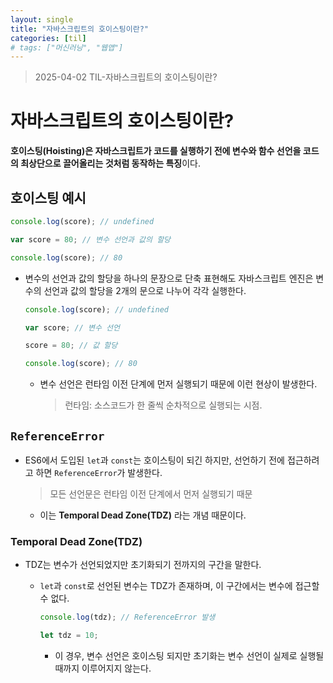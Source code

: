 ```yaml
---
layout: single
title: "자바스크립트의 호이스팅이란?"
categories: [til]
# tags: ["머신러닝", "웹앱"]
---
```


> 2025-04-02 TIL-자바스크립트의 호이스팅이란?

# 자바스크립트의 호이스팅이란?

**호이스팅(Hoisting)은 자바스크립트가 코드를 실행하기 전에 변수와 함수 선언을 코드의 최상단으로 끌어올리는 것처럼 동작하는 특징**이다.

## 호이스팅 예시

```javascript
console.log(score); // undefined

var score = 80; // 변수 선언과 값의 할당

console.log(score); // 80
```

- 변수의 선언과 값의 할당을 하나의 문장으로 단축 표현해도 자바스크립트 엔진은 변수의 선언과 값의 할당을 2개의 문으로 나누어 각각 실행한다.

  ```javascript
  console.log(score); // undefined

  var score; // 변수 선언

  score = 80; // 값 할당

  console.log(score); // 80
  ```

  - 변수 선언은 런타임 이전 단계에 먼저 실행되기 때문에 이런 현상이 발생한다.

    > 런타임: 소스코드가 한 줄씩 순차적으로 실행되는 시점.

## `ReferenceError`

- ES6에서 도입된 `let`과 `const`는 호이스팅이 되긴 하지만, 선언하기 전에 접근하려고 하면 `ReferenceError`가 발생한다.

  > 모든 선언문은 런타임 이전 단계에서 먼저 실행되기 때문

  - 이는 **Temporal Dead Zone(TDZ)** 라는 개념 때문이다.

### Temporal Dead Zone(TDZ)

- TDZ는 변수가 선언되었지만 초기화되기 전까지의 구간을 말한다.

  - `let`과 `const`로 선언된 변수는 TDZ가 존재하며, 이 구간에서는 변수에 접근할 수 없다.

    ```javascript
    console.log(tdz); // ReferenceError 발생

    let tdz = 10;
    ```

    - 이 경우, 변수 선언은 호이스팅 되지만 초기화는 변수 선언이 실제로 실행될 때까지 이루어지지 않는다.
